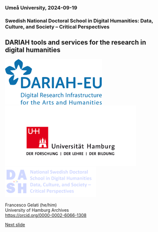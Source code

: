 ### Umeå University, 2024-09-19 
### Swedish National Doctoral School in Digital Humanities: Data, Culture, and Society – Critical Perspectives
## DARIAH tools and services for the research in digital humanities 

<a href="https://www.dariah.eu/"><img src="media/dariah.png" alt="LOGO DARIAH" height="150px"/></a><a href="https://www.uni-hamburg.de/"><img src="media/uhh.png" alt="LOGO UHH" height="200px"/></a><a href="https://www.dash-doctoralschool.se/"><img src="media/dash.png" alt="Logo DASH" height="100px"/></a>

Francesco Gelati (he/him)  
University of Hamburg Archives  
https://orcid.org/0000-0002-6066-1308  

[Next slide](02.md)
